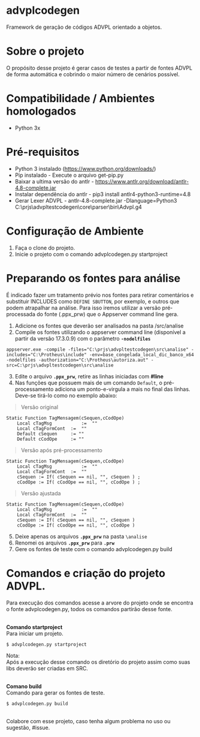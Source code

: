 # advplcodegen
Framework de geração de códigos ADVPL orientado a objetos.

# Sobre o projeto
O propósito desse projeto é gerar casos de testes a partir de fontes ADVPL de forma automática e cobrindo o maior número de cenários possível.

# Compatibilidade / Ambientes homologados

* Python 3x 

# Pré-requisitos

* Python 3 instalado (https://www.python.org/downloads/)
* Pip instalado - Execute o arquivo get-pip.py
* Baixar a ultima versão do antlr - https://www.antlr.org/download/antlr-4.8-complete.jar
* Instalar dependência do antlr - pip3 install antlr4-python3-runtime=4.8
* Gerar Lexer ADVPL - antlr-4.8-complete.jar -Dlanguage=Python3 C:\prjs\advpltestcodegen\core\parser\bin\Advpl.g4

# Configuração de Ambiente

1. Faça o clone do projeto.
2. Inicie o projeto com o comando advplcodegen.py startproject

# Preparando os fontes para análise
É indicado fazer um tratamento prévio nos fontes para retirar comentários e substituir INCLUDES como `DEFINE SBUTTON`, por exemplo, e outros que podem atrapalhar na análise. Para isso iremos utilizar a versão pré-processada do fonte (.ppx_prw) que o Appserver command line gera.  
1. Adicione os fontes que deverão ser analisados na pasta /src/analise
2. Compile os fontes utilizando o appserver command line (disponível a partir da versão 17.3.0.9) com o parâmetro **`-nodelfiles`**
```console
appserver.exe -compile -files="C:\prjs\advpltestcodegen\src\analise" -includes="C:\Protheus\include" -env=base_congelada_local_dic_banco_x64 -nodelfiles -authorization="C:\Protheus\autoriza.aut" -src=C:\prjs\advpltestcodegen\src\analise
```
3. Edite o arquivo **`.ppx_prw`**, retire as linhas iniciadas com **#line**
4. Nas funções que possuem mais de um comando `Default`, o pré-processamento adiciona um ponto-e-virgula a mais no final das linhas. Deve-se tirá-lo como no exemplo abaixo:
>Versão original
```console
Static Function TagMensagem(cSequen,cCodOpe)
	Local cTagMsg			:=	"" 
	Local cTagFormCont	:=	""
	Default cSequen		:= "" 
	Default cCodOpe		:= ""
```
>Versão após pré-processamento
```console
Static Function TagMensagem(cSequen,cCodOpe)
	Local cTagMsg			:=	""
	Local cTagFormCont	:=	""
	cSequen := If( cSequen == nil, "", cSequen ) ;
	cCodOpe := If( cCodOpe == nil, "", cCodOpe ) ;
```
>Versão ajustada
```console
Static Function TagMensagem(cSequen,cCodOpe)
	Local cTagMsg			:=	""
	Local cTagFormCont	:=	""
	cSequen := If( cSequen == nil, "", cSequen )
	cCodOpe := If( cCodOpe == nil, "", cCodOpe )
```
5. Deixe apenas os arquivos **`.ppx_prw`** na pasta `\analise`
6. Renomei os arquivos **`.ppx_prw`** para **`.prw`**
7. Gere os fontes de teste com o comando advplcodegen.py build

# Comandos e criação do projeto ADVPL.

Para execução dos comandos acesse a arvore do projeto onde se encontra o fonte advplcodegen.py, todos os comandos partirão desse fonte.</br></br>

<b>Comando startproject</b><br>
Para iniciar um projeto.
</br>

```console
$ advplcodegen.py startproject
```

Nota:<br>
Após a execução desse comando os diretório do projeto assim como suas libs deverão ser criadas em SRC.


</br>
<b>Comano build</b></br>
Comando para gerar os fontes de teste.
</br>

```console
$ advplcodegen.py build
```

<br>
 Colabore com esse projeto, caso tenha algum problema no uso ou sugestão, #issue.
<br>

